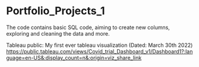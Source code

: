 # Portfolio_Projects_1
The code contains basic SQL code, aiming to create new columns, exploring and cleaning the data and more.


Tableau public:
My first ever tableau visualization (Dated: March 30th 2022)
https://public.tableau.com/views/Covid_trial_Dashboard_v1/Dashboard1?:language=en-US&:display_count=n&:origin=viz_share_link
